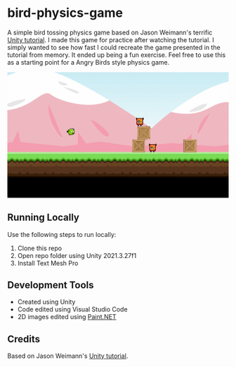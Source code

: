 # bird-physics-game
A simple bird tossing physics game based on Jason Weimann's terrific [Unity tutorial](https://www.youtube.com/watch?v=OR0e-1UBEOU). I made this game for practice after watching the tutorial. I simply wanted to see how fast I could recreate the game presented in the tutorial from memory. It ended up being a fun exercise. Feel free to use this as a starting point for a Angry Birds style physics game.

![Gameplay](https://github.com/mklewandowski/bird-physics-game/blob/main/Assets/Images/gameplay.gif?raw=true)

## Running Locally
Use the following steps to run locally:
1. Clone this repo
2. Open repo folder using Unity 2021.3.27f1
3. Install Text Mesh Pro

## Development Tools
- Created using Unity
- Code edited using Visual Studio Code
- 2D images edited using [Paint.NET](https://www.getpaint.net/)

## Credits
Based on Jason Weimann's [Unity tutorial](https://www.youtube.com/watch?v=OR0e-1UBEOU).
